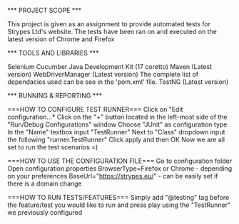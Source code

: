 *** PROJECT SCOPE ***

This project is given as an assignment to
provide automated tests for Strypes Ltd's website.
The tests have been ran on and executed on the
latest version of Chrome and Firefox

*** TOOLS AND LIBRARIES ***

Selenium
Cucumber
Java Development Kit (17 coretto)
Maven (Latest version)
WebDriverManager (Latest version)
The complete list of dependacies used can be see in the 'pom.xml' file.
TestNG (Latest version)

*** RUNNING & REPORTING ***

===HOW TO CONFIGURE TEST RUNNER===
Click on "Edit configuration...*
Click on the "+" button located in the left-most side of the "Run/Debug Configurations" window
Choose "JUnit" as configuration type
In the "Name" textbox input "TestRunner"
Next to "Class" dropdown input the following "runner.TestRunner"
Click apply and then OK 
Now we are all set to run the test scenarios =)

===HOW TO USE THE CONFIGURATION FILE===
Go to configuration folder
Open configuration.properties
BrowserType=Firefox or Chrome - depending on your preferences
BaseUrl="https://strypes.eu/" - can be easily set if there is a domain change

===HOW TO RUN TESTS/FEATURES===
Simply add "@testing" tag before the feature/test you would like to run and press play using the "TestRunner" we previously configured


